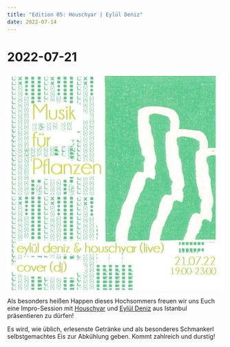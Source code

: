 ```yaml
---
title: "Edition 05: Houschyar | Eylül Deniz"
date: 2022-07-14
---
```


# 2022-07-21

![](/220721.jpg)

Als besonders heißen Happen dieses Hochsommers freuen wir uns Euch eine Impro-Session mit [Houschyar](https://soundcloud.com/houschyar) und [Eylül Deniz](https://soundcloud.com/eyluldeniz1) aus Istanbul präsentieren zu dürfen!

Es wird, wie üblich, erlesenste Getränke und als besonderes Schmankerl selbstgemachtes Eis zur Abkühlung geben. Kommt zahlreich und durstig!
